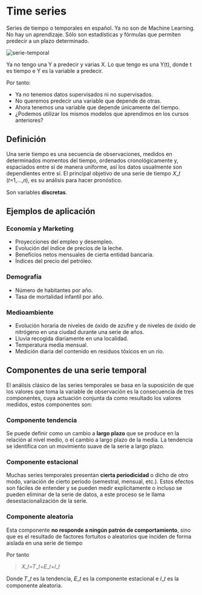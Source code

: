 # Time series

Series de tiempo o temporales en español. Ya no son de Machine Learning. No hay un aprendizaje. Sólo son estadísticas y fórmulas que permiten predecir a un plazo determinado. 

![serie-temporal](https://s3-ap-south-1.amazonaws.com/av-blog-media/wp-content/uploads/2018/02/train_test-768x438.png)

Ya no tengo una Y a predecir y varias X. Lo que tengo es una Y(t), donde t es tiempo e Y es la variable a predecir. 

Por tanto:

* Ya no tenemos datos supervisados ni no supervisados.
* No queremos predecir una variable que depende de otras.
* Ahora tenemos una variable que depende únicamente del tiempo.
* ¿Podemos utilizar los mismos modelos que aprendimos en los cursos anteriores?

## Definición 

Una serie tiempo es una secuencia de observaciones, medidos en determinados momentos del tiempo, ordenados cronológicamente y, espaciados entre sí de manera uniforme, así los datos usualmente son dependientes entre sí. El principal objetivo de una serie de tiempo 𝑋_𝑡  (𝑡=1,…,𝑛), es su análisis para hacer pronóstico. 

Son variables **discretas**. 

## Ejemplos de aplicación

### Economía y Marketing
* Proyecciones del empleo y desempleo.
* Evolución del índice de precios de la leche.
* Beneficios netos mensuales de cierta entidad bancaria.
* Índices del precio del petróleo.

###  Demografía
* Número de habitantes por año.
* Tasa de mortalidad infantil por año.

### Medioambiente
* Evolución horaria de niveles de óxido de azufre y de niveles de óxido de nitrógeno en una ciudad durante una serie de años.
* Lluvia recogida diariamente en una localidad.
* Temperatura media mensual.
* Medición diaria del contenido en residuos tóxicos en un río. 

## Componentes de una serie temporal

El análisis clásico de las series temporales se basa en la suposición de que los valores que toma la variable de observación es la consecuencia de tres componentes, cuya actuación conjunta da como resultado los valores medidos, estos componentes son:

### Componente tendencia

Se puede definir como un cambio a **largo plazo** que se produce en la relación al nivel medio, o el cambio a largo plazo de la media. La tendencia se identifica con un movimiento suave de la serie a largo plazo.

### Componente estacional

Muchas series temporales presentan **cierta periodicidad** o dicho de otro modo, variación de cierto período (semestral, mensual, etc.). Estos efectos son fáciles de entender y se pueden medir explícitamente o incluso se pueden eliminar de la serie de datos, a este proceso se le llama desestacionalización de la serie.

### Componente aleatoria

Esta componente **no responde a ningún patrón de comportamiento**, sino que es el resultado de factores fortuitos o aleatorios que inciden de forma aislada en una serie de tiempo

Por tanto 
> 𝑋_𝑡=𝑇_𝑡+𝐸_𝑡+𝐼_𝑡

Donde 𝑇_𝑡 es la tendencia, 𝐸_𝑡 es la componente estacional e 𝐼_𝑡   es la componente aleatoria. 


